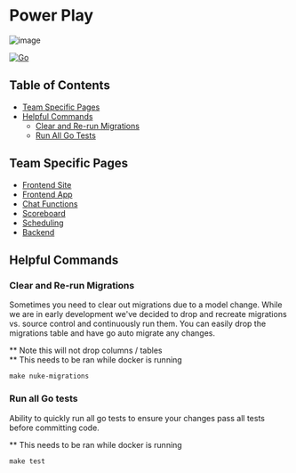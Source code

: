 # Power Play

![image](https://github.com/jak103/powerplay/assets/16627408/4ec3df62-d760-40c6-aa57-fa63eaaaf61b)


[![Go](https://github.com/jak103/powerplay/actions/workflows/go.yml/badge.svg?branch=main)](https://github.com/jak103/powerplay/actions/workflows/go.yml)

## Table of Contents
- [Team Specific Pages](#team-specific-pages)
- [Helpful Commands](#helpful-commands)
    - [Clear and Re-run Migrations](#clear-and-re-run-migrations)
    - [Run All Go Tests](#run-all-go-tests)

## Team Specific Pages
- [Frontend Site](/site/README.md)
- [Frontend App](/app/README.md)
- [Chat Functions]()
- [Scoreboard]()
- [Scheduling]()
- [Backend](/backend/README.md)

## Helpful Commands
### Clear and Re-run Migrations
Sometimes you need to clear out migrations due to a model change. 
While we are in early development we've decided to drop and recreate
migrations vs. source control and continuously run them. You can easily
drop the migrations table and have go auto migrate any changes.

** Note this will not drop columns / tables  
** This needs to be ran while docker is running

```shell
make nuke-migrations
```

### Run all Go tests 
Ability to quickly run all go tests to ensure your changes
pass all tests before committing code.

** This needs to be ran while docker is running

```shell
make test 
```
